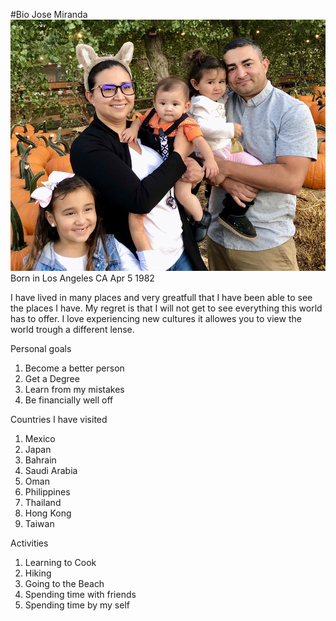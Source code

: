 #Bio
Jose Miranda
![Family](6CF8B5AB-F7C0-4D18-95E0-626B076A3605_1_105_c.jpeg)
Born in Los Angeles CA Apr 5 1982

I have lived in many places and very greatfull that I have been able to see the places I have.
My regret is that I will not get to see everything this world has to offer.
I love experiencing new cultures it allowes you to view the world trough a different lense.

Personal goals
1. Become a better person
1. Get a Degree
1. Learn from my mistakes
1. Be financially well off

Countries I have visited
1. Mexico
1. Japan
1. Bahrain
1. Saudi Arabia
1. Oman
1. Philippines
1. Thailand
1. Hong Kong
1. Taiwan

Activities
1. Learning to Cook
1. Hiking
1. Going to the Beach
1. Spending time with friends
1. Spending time by my self


